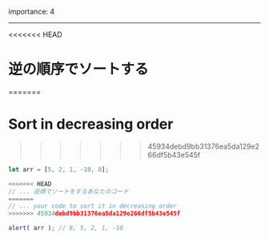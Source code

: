 importance: 4

---

<<<<<<< HEAD
# 逆の順序でソートする
=======
# Sort in decreasing order
>>>>>>> 45934debd9bb31376ea5da129e266df5b43e545f

```js
let arr = [5, 2, 1, -10, 8];

<<<<<<< HEAD
// ... 逆順でソートをするあなたのコード
=======
// ... your code to sort it in decreasing order
>>>>>>> 45934debd9bb31376ea5da129e266df5b43e545f

alert( arr ); // 8, 5, 2, 1, -10
```

